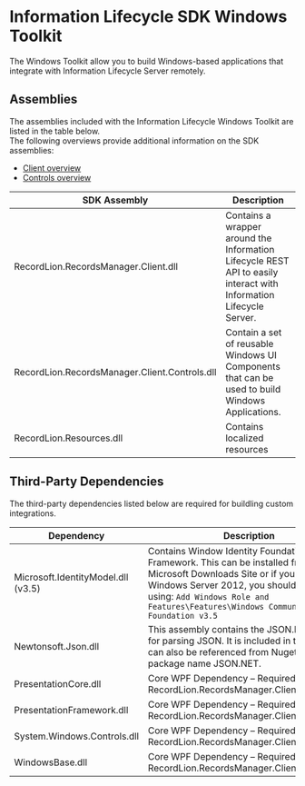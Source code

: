 # Information Lifecycle SDK Windows Toolkit
The Windows Toolkit allow you to build Windows-based applications that integrate
with Information Lifecycle Server remotely.  

## Assemblies
The assemblies included with the Information Lifecycle Windows Toolkit are listed in 
the table below.  
The following overviews provide additional information on the SDK assemblies:
* [Client overview](/docs/rmclient-overview.md)
* [Controls overview](/docs/rmclient-controls-overview.md) 

SDK Assembly | Description
---  | ---
RecordLion.RecordsManager.Client.dll | Contains a wrapper around the Information Lifecycle REST API to easily interact with Information Lifecycle Server.
RecordLion.RecordsManager.Client.Controls.dll | Contain a set of reusable Windows UI Components that can be used to build Windows Applications.
RecordLion.Resources.dll | Contains localized resources

## Third-Party Dependencies
The third-party dependencies listed below are required for buildling custom integrations.  

Dependency | Description
---  | ---
Microsoft.IdentityModel.dll (v3.5) | Contains Window Identity Foundation Framework.  This can be installed from the Microsoft Downloads Site or if you have using Windows Server 2012, you should install using: `Add Windows Role and Features\Features\Windows Communication Foundation v3.5`
Newtonsoft.Json.dll	| This assembly contains the JSON.NET parser for parsing JSON.  It is included in the SDK, but can also be referenced from Nuget under the package name JSON.NET.
PresentationCore.dll | Core WPF Dependency – Required only if using RecordLion.RecordsManager.Client.Controls.dll
PresentationFramework.dll |	Core WPF Dependency – Required only if using RecordLion.RecordsManager.Client.Controls.dll
System.Windows.Controls.dll | Core WPF Dependency – Required only if using RecordLion.RecordsManager.Client.Controls.dll
WindowsBase.dll	| Core WPF Dependency – Required only if using RecordLion.RecordsManager.Client.Controls.dll

